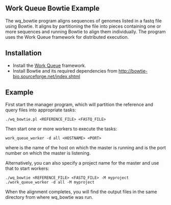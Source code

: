 Work Queue Bowtie Example
-------------------------

The wq_bowtie program aligns sequences of genomes listed in a fastq file using
Bowtie. It aligns by partitioning the file into pieces containing one or more
sequences and running Bowtie to align them individually. The program uses the
Work Queue framework for distributed execution.

Installation
------------
- Install the [Work Queue](http://ccl.cse.nd.edu/software/workqueue) framework.
- Install Bowtie and its required dependencies from http://bowtie-bio.sourceforge.net/index.shtml

Example
-------

First start the manager program, which will partition the reference and query files into appropriate tasks:

    ./wq_bowtie.pl <REFERENCE_FILE> <FASTQ_FILE>

Then start one or more workers to execute the tasks:

    work_queue_worker -d all <HOSTNAME> <PORT>


where <HOSTNAME> is the name of the host on which the master is running and <PORT> is the port number on which the master is listening.

Alternatively, you can also specify a project name for the master and use that
to start workers:

    ./wq_bowtie <REFERENCE_FILE> <FASTQ_FILE> -M myproject
    ./work_queue_worker -d all -M myproject

When the alignment completes, you will find the output files in the
same directory from where wq_bowtie was run.
